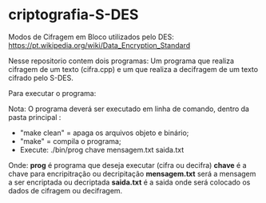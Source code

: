 # criptografia-S-DES
Modos de Cifragem em Bloco utilizados pelo DES: https://pt.wikipedia.org/wiki/Data_Encryption_Standard

Nesse repositorio contem dois programas: Um programa que realiza cifragem de um texto (cifra.cpp) e um que realiza a decifragem de um texto cifrado pelo S-DES.

Para executar o programa:

Nota: O programa deverá ser executado em linha de comando, dentro da pasta principal :

* "make clean" = apaga os arquivos objeto e binário;
* "make" = compila o programa;
* Execute: ./bin/prog chave mensagem.txt saida.txt
 
 Onde:
      **prog** é programa que deseja executar (cifra ou decifra)
      **chave** é a chave para encripitração ou decripitação
      **mensagem.txt** será a mensagem a ser encriptada ou decriptada
      **saida.txt** é a saida onde será colocado os dados de cifragem ou decifragem.
      

